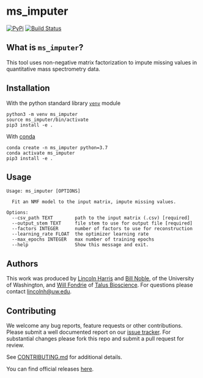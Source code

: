 ms_imputer
==========
[![PyPi](https://img.shields.io/pypi/v/ms_imputer.svg)](https://pypi.python.org/pypi/ms_imputer)
[![Build Status](https://img.shields.io/travis/lincoln-harris/ms_imputer.svg)](https://travis-ci.com/lincoln-harris/ms_imputer)     

What is `ms_imputer`?
--------------------

This tool uses non-negative matrix factorization to impute missing values in quantitative mass spectrometry data. 

Installation
------------

With the python standard library [`venv`](https://docs.python.org/3/library/venv.html) module
```
python3 -m venv ms_imputer
source ms_imputer/bin/activate
pip3 install -e . 
```

With [conda](https://docs.conda.io/en/latest/)
```
conda create -n ms_imputer python=3.7
conda activate ms_imputer
pip3 install -e . 
```

Usage
-----
```
Usage: ms_imputer [OPTIONS]

  Fit an NMF model to the input matrix, impute missing values.

Options:
  --csv_path TEXT        path to the input matrix (.csv) [required]
  --output_stem TEXT     file stem to use for output file [required]
  --factors INTEGER      number of factors to use for reconstruction
  --learning_rate FLOAT  the optimizer learning rate
  --max_epochs INTEGER   max number of training epochs
  --help                 Show this message and exit.
```    

Authors
-------

This work was produced by [Lincoln Harris](https://github.com/lincoln-harris) and [Bill Noble](https://github.com/wsnoble), of the University of Washington, and [Will Fondrie](https://github.com/wfondrie) of [Talus Bioscience](https://www.talus.bio/). For questions please contact lincolnh@uw.edu. 

Contributing
------------

We welcome any bug reports, feature requests or other contributions. 
Please submit a well documented report on our [issue tracker](https://github.com/lincoln-harris/ms_imputer/issues). 
For substantial changes please fork this repo and submit a pull request for review. 

See [CONTRIBUTING.md](https://github.com/lincoln-harris/ms_imputer/blob/main/docs/CONTRIBUTING.md) for additional details. 

You can find official releases [here](https://github.com/lincoln-harris/ms_imputer/releases). 


